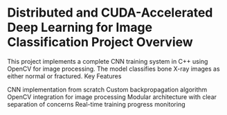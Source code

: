 # Distributed and CUDA-Accelerated Deep Learning for Image Classification Project Overview
This project implements a complete CNN training system in C++ using OpenCV for image processing. The model classifies bone X-ray images as either normal or fractured.
Key Features

CNN implementation from scratch 
Custom backpropagation algorithm
OpenCV integration for image processing
Modular architecture with clear separation of concerns
Real-time training progress monitoring

